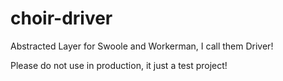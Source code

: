 # choir-driver
Abstracted Layer for Swoole and Workerman, I call them Driver!

Please do not use in production, it just a test project!
